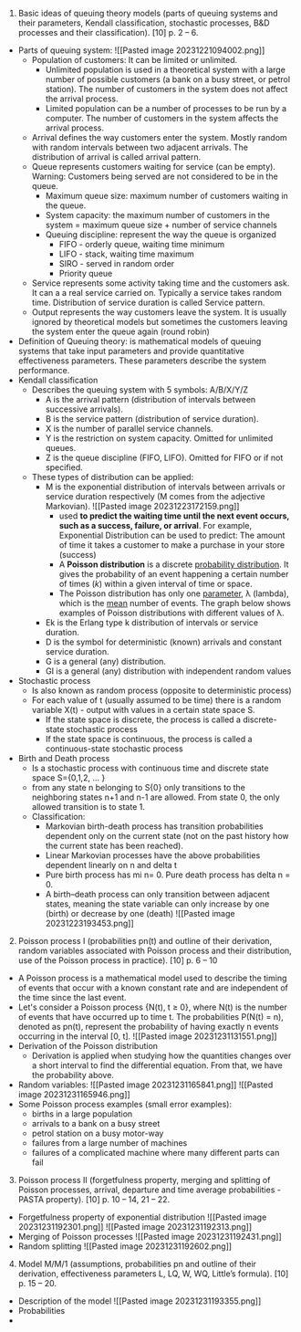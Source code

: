 1. Basic ideas of queuing theory models (parts of queuing systems and their parameters, Kendall classification, stochastic processes, B&D processes and their classification). [10] p. 2 – 6.

- Parts of queuing system:
	![[Pasted image 20231221094002.png]]
	- Population of customers: It can be limited or unlimited. 
		- Unlimited population is used in a theoretical system with a large number of possible customers (a bank on a busy street, or petrol station). The number of customers in the system does not affect the arrival process.
		- Limited population can be a number of processes to be run by a computer. The number of customers in the system affects the arrival process.
	- Arrival defines the way customers enter the system. Mostly random with random intervals between two adjacent arrivals. The distribution of arrival is called arrival pattern.
	- Queue represents customers waiting for service (can be empty). Warning: Customers being served are not considered to be in the queue.
		- Maximum queue size: maximum number of customers waiting in the queue.
		- System capacity: the maximum number of customers in the system = maximum queue size + number of service channels
		- Queuing discipline: represent the way the queue is organized
			- FIFO - orderly queue, waiting time minimum
			- LIFO - stack, waiting time maximum
			- SIRO - served in random order
			- Priority queue
	- Service represents some activity taking time and the customers ask. It can a a real service carried on. Typically a service takes random time. Distribution of service duration is called Service pattern.
	- Output represents the way customers leave the system. It is usually ignored by theoretical models but sometimes the customers leaving the system enter the queue again (round robin)
- Definition of Queuing theory: is mathematical models of queuing systems that take input parameters and provide quantitative effectiveness parameters. These parameters describe the system performance.
- Kendall classification
	- Describes the queuing system with 5 symbols: A/B/X/Y/Z
		- A is the arrival pattern (distribution of intervals between successive arrivals). 
		- B is the service pattern (distribution of service duration). 
		- X is the number of parallel service channels. 
		- Y is the restriction on system capacity. Omitted for unlimited queues. 
		- Z is the queue discipline (FIFO, LIFO). Omitted for FIFO or if not specified.
	- These types of distribution can be applied:
		- M is the exponential distribution of intervals between arrivals or service duration respectively (M comes from the adjective Markovian).
![[Pasted image 20231223172159.png]]
			- used **to predict the waiting time until the next event occurs, such as a success, failure, or arrival**. For example, Exponential Distribution can be used to predict: The amount of time it takes a customer to make a purchase in your store (success)
			- A **Poisson distribution** is a discrete [probability distribution](https://www.scribbr.com/statistics/probability-distributions/). It gives the probability of an event happening a certain number of times (_k_) within a given interval of time or space.
			- The Poisson distribution has only one [parameter](https://www.scribbr.com/statistics/parameter-vs-statistic/), λ (lambda), which is the [mean](https://www.scribbr.com/statistics/central-tendency/#mean) number of events. The graph below shows examples of Poisson distributions with different values of λ.
		- Ek is the Erlang type k distribution of intervals or service duration. 
		- D is the symbol for deterministic (known) arrivals and constant service duration. 
		- G is a general (any) distribution. 
		- GI is a general (any) distribution with independent random values
- Stochastic process
	- Is also known as random process (opposite to deterministic process)
	- For each value of t (usually assumed to be time) there is a random variable X(t) - output with values in a certain state space S.
		- If the state space is discrete, the process is called a discrete-state stochastic process
		- If the state space is continuous, the process is called a continuous-state stochastic process
- Birth and Death process
	- Is a stochastic process with continuous time and discrete state space S={0,1,2, ... }
	- from any state n belonging to S\{0} only transitions to the neighboring states n+1 and n-1 are allowed. From state 0, the only allowed transition is to state 1.
	- Classification:
		- Markovian birth-death process has transition probabilities dependent only on the current state (not on the past history how the current state has been reached).
		- Linear Markovian processes have the above probabilities dependent linearly on n and delta t
		- Pure birth process has mi n= 0. Pure death process has delta n = 0.
		- A birth–death process can only transition between adjacent states, meaning the state variable can only increase by one (birth) or decrease by one (death)
	![[Pasted image 20231223193453.png]]

2. Poisson process I (probabilities pn(t) and outline of their derivation, random variables associated with Poisson process and their distribution, use of the Poisson process in practice). [10] p. 6 – 10
- A Poisson process is a mathematical model used to describe the timing of events that occur with a known constant rate and are independent of the time since the last event.
- Let's consider a Poisson process {N(t), t ≥ 0}, where N(t) is the number of events that have occurred up to time t. The probabilities P(N(t) = n), denoted as pn(t), represent the probability of having exactly n events occurring in the interval [0, t].
	![[Pasted image 20231231131551.png]]
- Derivation of the Poisson distribution
	- Derivation is applied when studying how the quantities changes over a short interval to find the differential equation. From that, we have the probability above.
- Random variables:
	![[Pasted image 20231231165841.png]]
	![[Pasted image 20231231165946.png]]
- Some Poisson process examples (small error examples): 
	- births in a large population 
	- arrivals to a bank on a busy street 
	- petrol station on a busy motor-way 
	- failures from a large number of machines 
	- failures of a complicated machine where many different parts can fail

3. Poisson process II (forgetfulness property, merging and splitting of Poisson processes, arrival, departure and time average probabilities - PASTA property). [10] p. 10 – 14, 21 – 22.
- Forgetfulness property of exponential distribution
	![[Pasted image 20231231192301.png]]
	![[Pasted image 20231231192313.png]]
- Merging of Poisson processes
	![[Pasted image 20231231192431.png]]
- Random splitting
	![[Pasted image 20231231192602.png]]

4. Model M/M/1 (assumptions, probabilities pn and outline of their derivation, effectiveness parameters L, LQ, W, WQ, Little’s formula). [10] p. 15 – 20.
- Description of the model
	![[Pasted image 20231231193355.png]]
- Probabilities
- 



